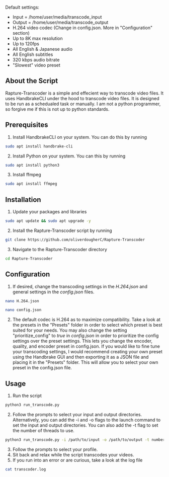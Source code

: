 Default settings:

* Input = /home/user/media/transcode_input
* Output = /home/user/media/transcode_output
* H.264 video codec (Change in config.json. More in "Configuration" section)
* Up to 8K max resolution
* Up to 120fps
* All English & Japanese audio
* All English subtitles
* 320 kbps audio bitrate
* "Slowest" video preset

<!-- ABOUT THE SCRIPT -->
## About the Script

Rapture-Transcoder is a simple and effecient way to transcode video files. It uses HandbrakeCLI under the hood to transcode video files. It is designed to be run as a schedualed task or manually. I am not a python programmer, so forgive me if this is not up to python standards.


<!-- PREREQUISITES -->
## Prerequisites

1. Install HandbrakeCLI on your system. You can do this by running
```sh
sudo apt install handbrake-cli
```
2. Install Python on your system. You can this by running 
```sh
sudo apt install python3
```
3. Install ffmpeg
```sh
sudo apt install ffmpeg
```

<!-- INSTALLATION -->
## Installation

1. Update your packages and libraries
```sh
sudo apt update && sudo apt upgrade -y
```

2. Install the Rapture-Transcoder script by running 
```sh
git clone https://github.com/oliverdougherC/Rapture-Transcoder
```
3. Navigate to the Rapture-Transcoder directory
```sh
cd Rapture-Transcoder
```

<!-- CONFIGURATION -->
## Configuration

1. If desired, change the transcoding settings in the *H.264.json* and general settings in the *config.json* files. 
```sh
nano H.264.json
```
```sh
nano config.json
```

2. The default codec is H.264 as to maximize compatibility. Take a look at the presets in the "Presets" folder in order to select which preset is best suited for your needs. You may also change the setting "prioritize_config" to *true* in *config.json* in order to prioritize the config settings over the preset settings. This lets you change the encoder, quality, and encoder preset in config.json. If you would like to fine tune your transcoding settings, I would recommend creating your own preset using the Handbrake GUI and then exporting it as a JSON file and placing it in the "Presets" folder. This will allow you to select your own preset in the config.json file.


<!-- USAGE -->
## Usage

1. Run the script
```sh
python3 run_transcode.py
```
2. Follow the prompts to select your input and output directories. Alternatively, you can add the -i and -o flags to the launch command to set the input and output directories. You can also add the -t flag to set the number of threads to use.
```sh
python3 run_transcode.py -i /path/to/input -o /path/to/output -t number_of_threads
```
3. Follow the prompts to select your profile.
4. Sit back and relax while the script transcodes your videos.
5. If you run into an error or are curious, take a look at the log file
```sh
cat transcoder.log
```


